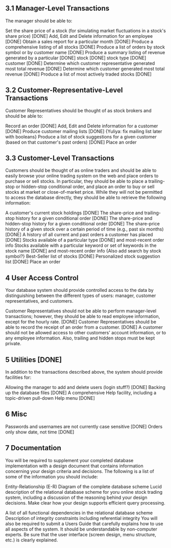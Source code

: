 3.1 Manager-Level Transactions
---------------------------------------
The manager should be able to:

Set the share price of a stock (for simulating market fluctuations in a stock's share price) [DONE]
Add, Edit and Delete information for an employee [DONE]
Obtain a sales report for a particular month [DONE]
Produce a comprehensive listing of all stocks [DONE]
Produce a list of orders by stock symbol or by customer name [DONE]
Produce a summary listing of revenue generated by a particular [DONE]
	stock [DONE]
	stock type [DONE]
	customer [DONE]
Determine which customer representative generated most total revenue [DONE]
Determine which customer generated most total revenue [DONE]
Produce a list of most actively traded stocks [DONE]

3.2 Customer-Representative-Level Transactions
---------------------------------------------------
Customer Representatives should be thought of as stock brokers and should be able to:

Record an order [DONE]
Add, Edit and Delete information for a customer [DONE]
Produce customer mailing lists [DONE]
	{Yuliya: fix mailing list later with booleans}
Produce a list of stock suggestions for a given customer (based on that customer's past orders) [DONE]
Place an order

3.3 Customer-Level Transactions
----------------------------------------------
Customers should be thought of as online traders and should be able to easily browse your online trading system on the web and place orders to purchase or sell stocks. In particular, they should be able to place a trailing-stop or hidden-stop conditional order, and place an order to buy or sell stocks at market or close-of-market price. While they will not be permitted to access the database directly, they should be able to retrieve the following information:

A customer's current stock holdings [DONE]
The share-price and trailing-stop history for a given conditional order [DONE]
The share-price and hidden-stop history for a given conditional order [DONE]
The share-price history of a given stock over a certain period of time (e.g., past six months) [DONE]
A history of all current and past orders a customer has placed [DONE]
Stocks available of a particular type [DONE]
	and most-recent order info
Stocks available with a particular keyword or set of keywords in the stock name [DONE]
	and most-recent order info
{Also add search by stock symbol?}
Best-Seller list of stocks [DONE]
Personalized stock suggestion list [DONE]
Place an order

4 User Access Control
------------------------------------
Your database system should provide controlled access to the data by distinguishing between the different types of users: manager, customer representatives, and customers.

Customer Representatives should not be able to perform manager-level transactions; however, they should be able to read employee information, except for the hourly rate. [DONE]
Customer Representatives should be able to record the receipt of an order from a customer. [DONE]
A customer should not be allowed access to other customers' account information, or to any employee information. Also, trailing and hidden stops must be kept private.

5 Utilities [DONE]
----------------------------------
In addition to the transactions described above, the system should provide facilities for:

Allowing the manager to add and delete users (login stuff?) [DONE]
Backing up the database files [DONE]
A comprehensive Help facility, including a topic-driven pull-down Help menu [DONE]

6 Misc
----------------------------------
Passwords and usernames are not currently case sensitive [DONE]
Orders only show date, not time [DONE]

7 Documentation
----------------------------------
You will be required to supplement your completed database implementation with a design document that contains information concerning your design criteria and decisions. The following is a list of some of the information you should include:

Entity-Relationship (E-R) Diagram of the complete database scheme
Lucid description of the relational database scheme for yoru online stock trading system, including a discussion of the reasoning behind your design decisions. Make clear how your design supports efficient query processing.

A list of all functional dependencies in the relational database scheme
Description of integrity constraints including referential integrity
You will also be required to submit a Users Guide that carefully explains how to use all aspects of the system. It should be understandable by non-computer experts. Be sure that the user interface (screen design, menu structure, etc.) is clearly explained.